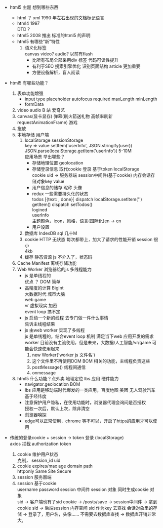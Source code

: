 - html5 主题  想到哪些东西              
    - html ？ xml 1990 年左右出现的文档标记语言            
    - html4 1997               
        DTD？             
    - html5 2008 推出          
        <!DOCTYPE html> 标准的html5 的声明                        
    - html5 有哪些“新”特性             
        1. 语义化标签              
            canvas  video?  audio? 以前有flash            
            - 比所有布局全部采用div 标签 代码可读性提升             
            - 有利于SEO 搜索引擎优化 识别页面结构  article  更加重要              
            - 方便设备解析，盲人阅读              

- html5 有哪些功能？            
    1. 表单功能增强              
        - input type  placeholder  autofocus  required   maxLength  minLength               
        - formData           
    2. video audio  B 站  爱奇艺            
    3. canvas(显卡显存) 弹幕(刷火箭送礼物  高帧率刷新  requestAnimationFrame)  游戏             
    4. 拖放             
    5. 本地存储 用户端           
        1. localStorage sessionStorage             
        key => value  setItem('userInfo', JSON.stringify(user))              
        JSON.parse(localStorage.getItem('userInfo'))  5-10M            
            应用场景 举出哪些？              
            - 存储地理位置 geolocation            
            - 存储登录信息 取代cookie 登录  基于token  localStorage           
                 cookie uid -> 服务器端 session中间件(基于cookie) 内存会话存储对象key value           
            - 用户信息的储存 昵称 头像             
            - redux 一些需要持久化的状态            
                todos [{text: , done}] dispatch localStorage.setItem('')             
                getItem() dispatch setTodos()            
                logined              
                userInfo            
                主题颜色，icon，风格，语言(国际化)en -> cn              
            - 用户设置             
        2. 数据库 IndexDB sql  几十M            
        3. cookie HTTP 无状态 每次都带上，加大了请求的性能开销 session 很小              
            4kb            
        4. 缓存  静态资源  js 不介入了，状态码             
    6. Cache Manifest  离线存储功能             
    7. Web Worker  浏览器给的js  多线程能力            
        - js 是单线程的             
            优点 ？ DOM 简单            
        - 高精度的计算 BigInt         
            大数据时代 城市大脑           
            web game            
            vr 虚拟现实  加密            
            event loop  搞不定            
        - js 启动一个新的线程 去专门做一件什么事情            
            告诉主线程结果           
        - js 由web worker 实现了多线程           
            js 是单线程的，结合event loop 机制 满足当下web 应用开发的需求             
            worker 目前没有主流使用，但是未来，大数据/人工智能/vr/game 可能会快速使用起来                
            1. new Worker('worker js 文件名')           
            2. 这个文件里不再使用DOM BOM 相关的功能，主线程负责这些             
            3. postMessage() 线程间通信             
            4. onmessage            
    8. html5 什么功能？点外卖 地理定位 lbs 应用  硬件能力           
        - navigator.geolocation  BOM            
        - lbs 应用是移动端时代爆发的一类应用，百度地图 美团 无人驾驶汽车             
            基于经纬度            
        - 注意保护用户隐私，在使用功能时，浏览器代理会询问是否授权             
            授权一次后，默认上次，除非清空            
        - 浏览器嗅探            
        - edge可以正常使用，chrome 等不可以，开启了https的应用才可以使用             

- 传统的登录cookie + session -> token 登录 (localStorage)              
    axios 拦截  authorization token          
    1. cookie 维护用户状态            
        克制， session_id uid           
    2. cookie expires/max age  domain path          
        httponly  Same Site Secure                 
    3. session 服务器端              
    4. session 基于cookie             
        username password session 中间件 session 对象  同时生成cookie 对象                
        sid -> 客户端也有了sid cookie -> /posts/save -> session中间件 -> 拿到cookie sid -> 后端session 内存空间 sid 作为key 去查找 会话对象里的存储 -> 登录了，用户名，头像...... 不需要去数据库查找 -> 数据库开销非常大，              